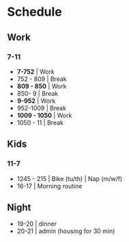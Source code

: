 

# Schedule
## Work
### 7-11
- **7-752** | Work
- 752 - 809 | Break
- **809 - 850** | Work
- 850- 9 | Break
- **9-952** | Work
- 952-1009 | Break
- **1009 - 1050** | Work
- 1050 - 11 | Break

## Kids
### 11-7
- 1245 - 215 | Bike (tu/th) | Nap (m/w/f)
- 16-17 | Morning routine

## Night
- 19-20 | dinner
- 20-21 | admin (housing for 30 min)

